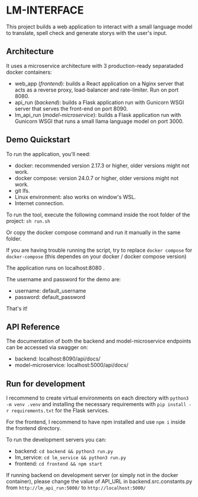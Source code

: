 
# LM-INTERFACE

This project builds a web application to interact with a small language model to translate, spell check and generate storys with the user's input.



## Architecture
It uses a microservice architecture with 3 production-ready separataded docker containers:
- web_app (_frontend_): builds a React application on a Nginx server that acts as a reverse proxy, load-balancer and rate-limiter. Run on port 8080.
- api_run (_backend_): builds a Flask application run with Gunicorn WSGI server that serves the front-end on port 8090.
- lm_api_run (_model-microservice_): builds a Flask application run with Gunicorn WSGI that runs a small llama language model on port 3000.
## Demo Quickstart

To run the application, you'll need:
- docker: recommended version 2.17.3 or higher, older versions might not work.
- docker compose: version 24.0.7 or higher, older versions might not work.
- git lfs.
- Linux environment: also works on window's WSL.
- Internet connection.

To run the tool, execute the following command inside the root folder of the project:
`sh run.sh`

Or copy the docker compose command and run it manually in the same folder.

If you are having trouble running the script, try to replace `docker compose` for `docker-compose` (this dependes on your docker / docker compose version)

The application runs on localhost:8080 .

The username and password for the demo are:
- username: default_username
- password: default_password

That's it!
## API Reference

The documentation of both the backend and model-microservice endpoints can be accessed via swagger on:
- backend: localhost:8090/api/docs/
- model-microservice: localhost:5000/api/docs/


## Run for development
I recommend to create virtual environments on each directory with `python3 -m venv .venv`
and installing the necessary requirements with `pip install -r requirements.txt` for the Flask services.

For the frontend, I recommend to have npm installed and use `npm i` inside the frontend directory. 

To run the development servers you can:
- backend: `cd backend && python3 run.py`
- lm_service: `cd lm_service && python3 run.py`
- frontend: `cd frontend && npm start`

If running backend on development server (or simply not in the docker container), please change the value of API_URL in backend.src.constants.py from `http://lm_api_run:5000/` to `http://localhost:5000/`